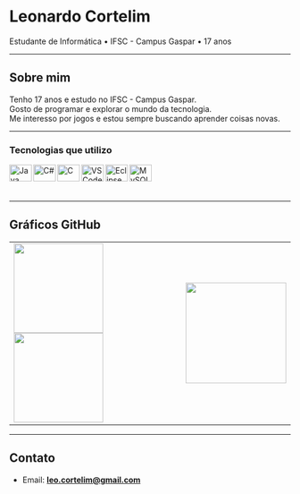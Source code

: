 # Leonardo Cortelim

Estudante de Informática • IFSC - Campus Gaspar • 17 anos

---

## Sobre mim

Tenho 17 anos e estudo no IFSC - Campus Gaspar.  
Gosto de programar e explorar o mundo da tecnologia.  
Me interesso por jogos e estou sempre buscando aprender coisas novas.

---

### Tecnologias que utilizo

<img align="left" alt="Java" height="30" width="40" src="https://cdn.jsdelivr.net/gh/devicons/devicon/icons/java/java-original.svg" />
<img align="left" alt="C#" height="30" width="40" src="https://cdn.jsdelivr.net/gh/devicons/devicon/icons/csharp/csharp-original.svg" />
<img align="left" alt="C" height="30" width="40" src="https://cdn.jsdelivr.net/gh/devicons/devicon/icons/c/c-original.svg" />
<img align="left" alt="VS Code" height="30" width="40" src="https://cdn.jsdelivr.net/gh/devicons/devicon/icons/vscode/vscode-original.svg" />
<img align="left" alt="Eclipse" height="30" width="40" src="https://cdn.jsdelivr.net/gh/devicons/devicon/icons/eclipse/eclipse-original.svg" />
<img align="left" alt="MySQL" height="30" width="40" src="https://cdn.jsdelivr.net/gh/devicons/devicon/icons/mysql/mysql-original.svg" />

<br><br><br>

---

## Gráficos GitHub 

<table>
  <tr>
    <td style="width: 600px;">
      <img height="160px" src="https://github-readme-stats.vercel.app/api?username=leonardocortelim&show_icons=true&theme=radical" />
      <img height="160px" src="https://github-readme-stats.vercel.app/api/top-langs/?username=leonardocortelim&layout=compact&theme=radical" />
    </td>
    <td align="right" style="width: 300px;">
      <img src="https://github.com/user-attachments/assets/d61dc993-11c2-44e6-9333-1eb05af67ffc" width="180" height="180" />
    </td>
  </tr>
</table>

---

## Contato

- Email: **leo.cortelim@gmail.com**
